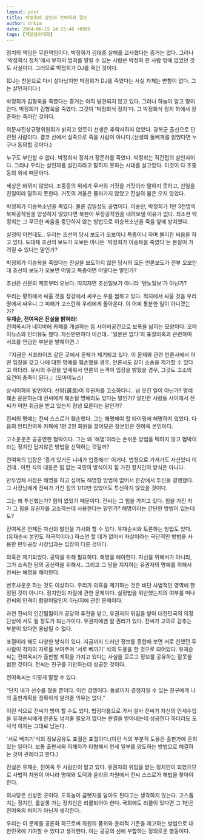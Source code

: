```yaml
---
layout: post
title: 박정희의 살인과 전여옥의 절도
author: drkim
date: 2004-06-15 14:25:48 +0900
tags: [깨달음의대화]
---
```

정치의 책임은 무한책임이다. 박정희가 김대중 살해를 교사했다는 증거는 없다. 그러나 '박정희식 정치'에서 부하의 범죄를 말릴 수 있는 사람은 박정희 한 사람 밖에 없었던 것도 사실이다. 그러므로 박정희가 DJ를 죽인 것이다. 
  
  
(DJ는 천운으로 다시 살아났지만 박정희가 DJ를 죽였다는 사실 자체는 변함이 없다. 그는 살인자이다.)    
  
박정희가 김형욱을 죽였다는 증거는 아직 발견되지 않고 있다. 그러나 하늘이 알고 땅이 안다. 박정희가 김형욱을 죽였다. 그것이 '박정희식 정치'다. 그 박정희식 정치 하에서 장준하는 죽어간 것이다.    
  
의문사진상규명위원회가 밝히고 있듯이 선생은 추락사하지 않았다. 광복군 출신으로 단련된 사람이다. 결코 산에서 실족으로 죽을 사람이 아니다.(선생의 돌베개를 읽었다면 누구나 동의할 것이다.)    
  
누구도 부인할 수 없다. 박정희식 정치가 장준하를 죽였다. 박정희는 직간접의 살인자이다. 그러나 우리는 살인자를 살인자라고 말하지 못하는 시대를 살고있다. 이것이 다 조중동의 위세 때문이다.    
  
세상은 바뀌지 않았다. 조중동의 위세가 무서워 거짓을 거짓이라 말하지 못하고, 친일을 친일이라 말하지 못한다. 거짓의 겨울은 물러가지 않았고 진실의 봄은 오지 않았다.    
  
박정희가 이승복소년을 죽였다. 물론 김일성도 공범이다. 이승만, 박정희가 1만 3천명의 북파공작원을 양성하지 않았다면 북한이 무장공작원을 내려보낼 이유가 없다. 최소한 박정희는 그 무모한 싸움을 중단하지 않는 방법으로 이승복소년을 죽음 앞에 방치했다.    
  
실정이 이런데도.. 우리는 조선의 당시 보도가 오보이니 특종이니 하며 불리한 싸움을 하고 있다. 도대체 조선의 보도가 오보든 아니든 '박정희가 이승복을 죽였다'는 본질이 가려질 수 있다는 말인가?    
  
박정희가 이승복을 죽였다는 진실을 보도하지 않은 당시의 모든 언론보도가 전부 오보인데 조선의 보도가 오보면 어떻고 특종이면 어떻다는 말인가?    
  
조선은 신문의 제호부터 오보다. 따지자면 조선일보가 아니라 '텐노일보'가 아닌가?    
  
우리는 황하에서 싸울 것을 장강에서 싸우는 우를 범하고 있다. 적지에서 싸울 것을 우리 땅에서 싸우니 그 피해가 고스란히 우리에게 돌아온다. 이 어찌 통분한 일이 아니겠는가?   
**유재순, 전여옥은 진실을 밝혀라!**  
전여옥씨가 네이버에 카페를 개설하는 등 사이버공간으로 보폭을 넓히는 모양이다. 오마이뉴스와 인터뷰도 했다. 자신만만하다 이건데.. '일본은 없다'의 표절의혹과 관련하여 서프를 언급한 부분을 발췌하면..!    
  
『지금은 서프라이즈 같은 곳에서 문제가 제기되고 있다. 이 문제와 관련 언론사에서 어떤 입장을 갖고 나에 대한 명예를 훼손했을 경우, 언론사도 같이 소송을 제기할 수 있다고 하더라. 유씨의 주장을 앞세워서 언론의 논객이 입장을 밝혔을 경우, 그것도 고소의 요건이 충족이 된다.』(오마이뉴스) 
  
  
상식이하의 발언이다. 선량(選良)이 유권자를 고소하다니.. 넘 웃긴 일이 아닌가? 명예훼손 운운하는데 전씨에게 훼손될 명예라도 있다는 말인가? 알만한 사람들 사이에서 전씨가 어떤 취급을 받고 있는지 정녕 모른다는 말인가?    
  
전씨의 명예는 전씨 스스로가 훼손했다. 그는 해명해야 할 타이밍에 해명하지 않았다. 다음의 안티전여옥 카페에 1만 2천 회원을 끌어모은 장본인은 전여옥 본인이다.    
  
고소운운은 공공연한 협박이다. 그는 왜 '해명'이라는 손쉬운 방법을 택하지 않고 협박이라는 정치인 답지않은 방법을 선택하는 것일까?    
  
전여옥의 입장은 '증거 있거든 니네가 입증해라' 이거다. 법정으로 가져가도 자신있다 이건데.. 이런 식의 대응은 힘 없는 국민의 방식이지 힘 가진 정치인의 방식은 아니다.    
  
만두업체 사장은 해명을 하고 싶어도 해명할 방법이 없어서 한강에서 투신을 결행했다. 그 사장님에게 전씨가 가진 힘의 1/10만 있었어도 투신하지 않았을 것이다.    
  
그는 왜 투신했는가? 힘이 없었기 때문이다. 전씨는 그 힘을 가지고 있다. 힘을 가진 자가 그 힘을 유권자를 고소하는데 사용한다는 말인가? 해명이라는 간단한 방법이 있는데도?    
  
전여옥은 언제든 자신의 발언을 기사화 할 수 있다. 유재순씨와 토론하는 방법도 있다.(유재순씨 본인도 적극적이다.) 하소연 할 데가 없어서 자살이라는 극단적인 방법을 사용한 만두공장 사장님과는 입장이 다른 것이다. 
  
  
의혹은 제기되었다. 공익을 위해 필요하다. 해명을 해야한다. 자신을 위해서가 아니라, 그가 소속한 당의 공신력을 위해서.. 그리고 그 당을 지지하는 유권자의 명예를 위해서 전씨는 해명을 해야한다.    
  
변호사운운 하는 것도 이상하다. 우리가 의혹을 제기하는 것은 비단 사법적인 영역에 한정된 것이 아니다. 정치인의 자질에 관한 문제이다. 실정법을 위반했는지의 여부를 떠나 전씨의 인격이 함량미달인지 아닌지에 관한 문제이다.    
  
과연 전씨의 인간됨됨이가 공당의 추천을 받고, 유권자의 위임을 받아 대한민국의 의정단상에 서도 될 정도가 되는가이다. 유권자에겐 알 권리가 있다. 전씨가 고의로 감추는 부분이 있다면 용납될 수 없다.    
  
표절이라 해도 다양한 방식이 있다. 지금까지 드러난 정보를 종합해 보면 서로 친했던 두 사람이 각자의 자료를 보여주며 '서로 베끼기' 식의 도용을 한 것으로 되어있다. 유재순씨는 전여옥씨가 출판할 계획을 가지고 있다는 사실을 모르고 정보를 공유하는 잘못을 범한 것이다. 전씨는 친구를 기만하는데 성공한 것이다.    
  
전여옥씨는 이렇게 말할 수 있다.    
  
“단지 내가 선수를 쳤을 뿐이다. 이건 경쟁이다. 동료이자 경쟁자일 수 있는 친구에게 나의 출판계획을 정확하게 알려줄 의무는 없다.”    
  
이런 식으로 전씨가 방어 할 수도 있다. 법정다툼으로 가서 설사 전씨가 자신의 인세수입을 유재순씨에게 한푼도 넘겨줄 필요가 없다는 판결을 받아내는데 성공한다 하더라도 도덕적 하자는 그대로 남는다.    
  
'서로 베끼기'식의 정보공유도 표절은 표절이다.(이런 식의 부분적 도용은 출판가에 흔히 있는 일이다. 보통 출판사와 피해자가 타협해서 인세 일부를 양도하는 방법으로 해결하는 것이 관례라고 한다.)    
  
진실은 유재순, 전여옥 두 사람만이 알고 있다. 유권자의 위임을 받는 정치인이 되었으므로 사법적 차원이 아니라 명예와 도덕과 윤리의 차원에서 전씨 스스로가 해법을 찾아야 한다.    
  
의사당은 신성한 곳이다. 도둑놈이 금뺏지를 달아도 된다고는 생각하지 않는다. 고스톱 치는 정치인, 룸살롱 가는 정치인은 리콜되어야 한다. 국회에도 리콜이 있다면 그 1번은 전여옥의 차지가 아닌가 생각한다.    
  
우리는 이 문제를 공론화 하므로써 의원의 품위와 윤리적 기준을 제고하는 벙법으로 대한민국에 기여할 수 있다고 생각한다. 이는 공공의 선에 부합하는 정의로운 행동이다.